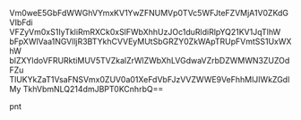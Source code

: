 Vm0weE5GbFdWWGhVYmxKV1YwZFNUMVp0TVc5WFJteFZVMjA1V0ZKdGVIbFdi
VFZyVm0xS1IyTkliRmRXCk0xSlFWbXhhUzJOc1duRldiRlpYQ21KV1JqTlhW
bFpXWlVaa1NGVlljR3BTYkhCVVEyMUtSbGRZY0ZkWApTRUpFVmtSS1UxWXhW
blZXYldoVFRURktiMUV5TVZkalZrWlZWbXhLVGdwaVZrbDZWMWN3ZUZOdFZu
TlUKYkZaT1VsaFNSVmx0ZUV0a01XeFdVbFJzVVZWWE9VeFhhMlJIWkZGdlMy
TkhVbmNLQ214dmJBPT0KCnhrbQ==

pnt